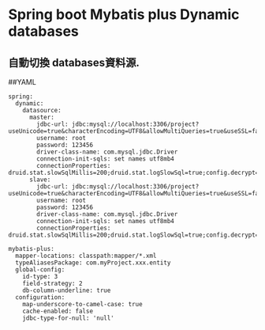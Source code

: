 # Spring boot Mybatis plus Dynamic databases

## 自動切換 databases資料源.


##YAML

	spring:
	  dynamic:
	    datasource:
	      master:
	        jdbc-url: jdbc:mysql://localhost:3306/project?useUnicode=true&characterEncoding=UTF8&allowMultiQueries=true&useSSL=false
	        username: root
	        password: 123456
	        driver-class-name: com.mysql.jdbc.Driver
	        connection-init-sqls: set names utf8mb4
	        connectionProperties: druid.stat.slowSqlMillis=200;druid.stat.logSlowSql=true;config.decrypt=false
	      slave:
	        jdbc-url: jdbc:mysql://localhost:3306/project?useUnicode=true&characterEncoding=UTF8&allowMultiQueries=true&useSSL=false
	        username: root
	        password: 123456
	        driver-class-name: com.mysql.jdbc.Driver
	        connection-init-sqls: set names utf8mb4
	        connectionProperties: druid.stat.slowSqlMillis=200;druid.stat.logSlowSql=true;config.decrypt=false

	mybatis-plus:
	  mapper-locations: classpath:mapper/*.xml
	  typeAliasesPackage: com.myProject.xxx.entity
	  global-config:
	    id-type: 3
	    field-strategy: 2
	    db-column-underline: true
	  configuration:
	    map-underscore-to-camel-case: true
	    cache-enabled: false
	    jdbc-type-for-null: 'null'